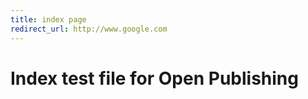 ```yaml
---
title: index page
redirect_url: http://www.google.com
---
```


# Index test file for Open Publishing
